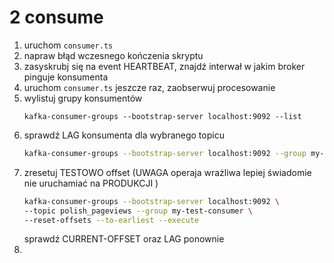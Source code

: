 # 2 consume
1. uruchom `consumer.ts`
2. napraw błąd wczesnego kończenia skryptu
3. zasyskrubj się na event HEARTBEAT, znajdź interwał w jakim broker pinguje konsumenta
4. uruchom `consumer.ts` jeszcze raz, zaobserwuj procesowanie
5. wylistuj grupy konsumentów
   ```
   kafka-consumer-groups --bootstrap-server localhost:9092 --list
   ```
7. sprawdź LAG konsumenta dla wybranego topicu
   ```sh
   kafka-consumer-groups --bootstrap-server localhost:9092 --group my-test-consumer --describe
   ```
8. zresetuj TESTOWO offset (UWAGA operaja wrażliwa lepiej świadomie nie uruchamiać na PRODUKCJI )    
   ```sh
   kafka-consumer-groups --bootstrap-server localhost:9092 \
   --topic polish_pageviews --group my-test-consumer \
   --reset-offsets --to-earliest --execute
   ```
   sprawdź CURRENT-OFFSET oraz LAG ponownie
9. 
